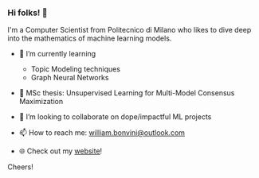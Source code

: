 ### Hi folks! 👋
I'm a Computer Scientist from Politecnico di Milano who likes to dive deep into the mathematics of machine learning models.

- 🌱 I’m currently learning 
  - Topic Modeling techniques
  - Graph Neural Networks

- 🔭 MSc thesis: Unsupervised Learning for Multi-Model Consensus Maximization
- 👯 I’m looking to collaborate on dope/impactful ML projects
- 📫 How to reach me: william.bonvini@outlook.com
- :globe_with_meridians: Check out my [website](www.williambonvini.com)!   

Cheers!

<!--
**WilliamBonvini/WilliamBonvini** is a ✨ _special_ ✨ repository because its `README.md` (this file) appears on your GitHub profile.

Here are some ideas to get you started:

- 🔭 I’m currently working on ...
- 🤔 I’m looking for help with ...
- 💬 Ask me about ...
- 📫 How to reach me: ...
- 😄 Pronouns: ...
- ⚡ Fun fact: ...
-->
